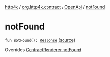 [http4k](../../index.md) / [org.http4k.contract](../index.md) / [OpenApi](index.md) / [notFound](./not-found.md)

# notFound

`fun notFound(): `[`Response`](../../org.http4k.core/-response/index.md) [(source)](https://github.com/http4k/http4k/blob/master/http4k-contract/src/main/kotlin/org/http4k/contract/OpenApi.kt#L25)

Overrides [ContractRenderer.notFound](../-contract-renderer/not-found.md)

